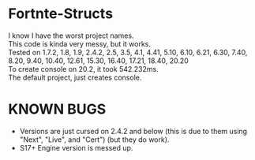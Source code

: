 # Fortnte-Structs

I know I have the worst project names.<br>
This code is kinda very messy, but it works.<br>
Tested on 1.7.2, 1.8, 1.9, 2.4.2, 2.5, 3.5, 4.1, 4.41, 5.10, 6.10, 6.21, 6.30, 7.40, 8.20, 9.40, 10.40, 12.61, 15.30, 16.40, 17.21, 18.40, 20.20<br>
To create console on 20.2, it took 542.232ms.<br>
The default project, just creates console.

# KNOWN BUGS

- Versions are just cursed on 2.4.2 and below (this is due to them using "Next", "Live", and "Cert") (but they do work).
- S17+ Engine version is messed up.
